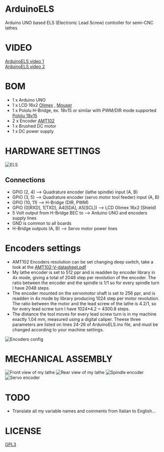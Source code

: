 # ArduinoELS
Arduino UNO based ELS (Electronic Lead Screw) controller for semi-CNC lathes

# VIDEO
[ArduinoELS video 1](https://www.youtube.com/watch?v=R2N3Vt5ZQ9w) <br>
[ArduinoELS video 2](https://www.youtube.com/watch?v=t7haTgEgzCQ)

# BOM
* 1 x Arduino UNO
* 1 x LCD 16x2 [Olimex](https://www.olimex.com/Products/Duino/Shields/SHIELD-LCD16x2/open-source-hardware) , [Mouser](https://www.mouser.it/ProductDetail/Olimex-Ltd/SHIELD-LCD-16X2?qs=J7x7253A5u648zrOBSewkA%3D%3D&gclid=Cj0KCQiAsoycBhC6ARIsAPPbeLu_jEffOB8IIknJeQpOPuHdUPCckwJhTo6h2fUdIXRL54KXZMR5NxMaAvVOEALw_wcB)
* 1 x Pololu H-Bridge, ex. 18v15 or similar with PWM/DIR mode supported [Pololu 18v15](https://www.pololu.com/product/755)
* 2 x Encoder [AMT102](https://www.digikey.it/it/products/detail/cui-devices/AMT102-V/827015)
* 1 x Brushed DC motor
* 1 x DC power supply

# HARDWARE SETTINGS
![ELS](web/ELS.png)

## Connections
* GPIO (2, 4) --> Quadrature encoder (lathe spindle) input (A, B)
* GPIO (3, 5) --> Quadrature encoder (servo motor tool feeder) input (A, B)
* GPIO (10, 11) --> H-Bridge (DIR, PWM)
* GPIO (0[RXD], 1[TXD], A4[SDA], A5[SCL]) --> LCD Olimex 16x2 (Shield)
* 5 Volt output from H-Bridge BEC to --> Arduino UNO and encoders supply lines
* GND is common to all boards
* H-Bridge outputs (A, B) --> Servo motor power lines 

# Encoders settings
* AMT102 Encoders resolution can be set changing deep switch, take a look at the  [AMT102-V-datasheet.pdf](web/AMT102-V-datasheet.pdf)
* My lathe encoder is set to 512 ppr and is readden by encoder library in 4x mode, giving a total of 2048 step per revolution of the encoder. The ratio between the encoder and the spindle is 1/1 so for every spindle turn I have 2048 steps.
* The encoder mounted on the servomotor shaft is set to 256 ppr, and is readden in 4x mode by library producing 1024 step per motor revolution. The ratio between the motor and the lead screw of the lathe is 4.2/1, so for every lead screw turn I have 1024*4.2 = 4300.8 steps.
* The distance the tool moves for every lead screw turn is in my machine exactly 1.04 mm, measured using a digital caliper.
Theese three parameters are listed on lines 24-26 of ArduinoELS.ino file, and must be changed according to your machine settings.

![Encoders config](web/encoder%20config.png)

# MECHANICAL ASSEMBLY
![Front view of my lathe](web/lathe_front.png)
![Rear view of my lathe](web/lathe_rear.png)
![Spindle encoder](web/spindle_encoder.png)
![Servo encoder](web/servo_encoder.png)

# TODO
* Translate all my variable names and comments from Italian to English...


# LICENSE
[GPL3](LICENSE.md)


